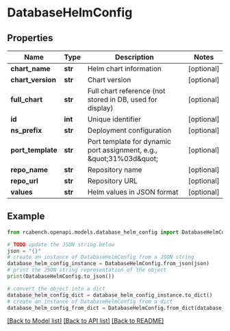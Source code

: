 # DatabaseHelmConfig


## Properties

Name | Type | Description | Notes
------------ | ------------- | ------------- | -------------
**chart_name** | **str** | Helm chart information | [optional] 
**chart_version** | **str** | Chart version | [optional] 
**full_chart** | **str** | Full chart reference (not stored in DB, used for display) | [optional] 
**id** | **int** | Unique identifier | [optional] 
**ns_prefix** | **str** | Deployment configuration | [optional] 
**port_template** | **str** | Port template for dynamic port assignment, e.g., \&quot;31%03d\&quot; | [optional] 
**repo_name** | **str** | Repository name | [optional] 
**repo_url** | **str** | Repository URL | [optional] 
**values** | **str** | Helm values in JSON format | [optional] 

## Example

```python
from rcabench.openapi.models.database_helm_config import DatabaseHelmConfig

# TODO update the JSON string below
json = "{}"
# create an instance of DatabaseHelmConfig from a JSON string
database_helm_config_instance = DatabaseHelmConfig.from_json(json)
# print the JSON string representation of the object
print(DatabaseHelmConfig.to_json())

# convert the object into a dict
database_helm_config_dict = database_helm_config_instance.to_dict()
# create an instance of DatabaseHelmConfig from a dict
database_helm_config_from_dict = DatabaseHelmConfig.from_dict(database_helm_config_dict)
```
[[Back to Model list]](../README.md#documentation-for-models) [[Back to API list]](../README.md#documentation-for-api-endpoints) [[Back to README]](../README.md)


